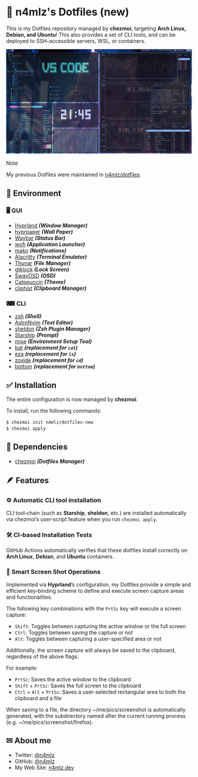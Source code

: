 # 🧊 n4mlz's Dotfiles (new)

This is my Dotfiles repository managed by **chezmoi**, targeting **Arch Linux, Debian, and Ubuntu**!
This also provides a set of CLI tools, and can be deployed to SSH-accessible servers, WSL, or containers.

![screenshot](./assets/screenshot.png)

> [!NOTE]
> My previous Dotfiles were maintained in [n4mlz/dotfiles](https://github.com/n4mlz/dotfiles).

## 🌱 Environment

### 🖥️ GUI

- [Hyprland](https://github.com/hyprwm/Hyprland) _**(Window Manager)**_
- [hyprpaper](https://github.com/hyprwm/hyprpaper) _**(Wall Paper)**_
- [Waybar](https://github.com/Alexays/Waybar) _**(Status Bar)**_
- [wofi](https://hg.sr.ht/~scoopta/wofi) _**(Application Launcher)**_
- [mako](https://github.com/emersion/mako) _**(Notifications)**_
- [Alacritty](https://github.com/alacritty/alacritty) _**(Terminal Emulator)**_
- [Thunar](https://docs.xfce.org/xfce/thunar/start) _**(File Manager)**_
- [gtklock](https://github.com/jovanlanik/gtklock) _**(Lock Screen)**_
- [SwayOSD](https://github.com/ErikReider/SwayOSD) _**(OSD)**_
- [Catppuccin](https://github.com/catppuccin) _**(Theme)**_
- [cliphist](https://github.com/sentriz/cliphist) _**(Clipboard Manager)**_

### ⌨ CLI

- [zsh](https://www.zsh.org/) _**(Shell)**_
- [AstroNvim](https://github.com/AstroNvim/AstroNvim) _**(Text Editor)**_
- [sheldon](https://github.com/rossmacarthur/sheldon) _**(Zsh Plugin Manager)**_
- [Starship](https://github.com/starship/starship) _**(Prompt)**_
- [mise](https://github.com/jdx/mise) _**(Environment Setup Tool)**_
- [bat](https://github.com/sharkdp/bat) _**(replacement for `cat`)**_
- [eza](https://github.com/eza-community/eza) _**(replacement for `ls`)**_
- [zoxide](https://github.com/ajeetdsouza/zoxide) _**(replacement for `cd`)**_
- [bottom](https://github.com/ClementTsang/bottom) _**(replacement for `bottom`)**_

## ✅ Installation

The entire configuration is now managed by **chezmoi**.

To install, run the following commands:

```bash
$ chezmoi init n4mlz/dotfiles-new
$ chezmoi apply
```

## 🔗 Dependencies

- [chezmoi](https://www.chezmoi.io/) _**(Dotfiles Manager)**_

## 🪶 Features

### ⚙️ Automatic CLI tool installation

CLI tool‑chain (such as **Starship**, **sheldon**, etc.) are installed automatically via chezmoi’s user‑script feature when you run `chezmoi apply`.

### 🛠️ CI‑based Installation Tests

GitHub Actions automatically verifies that these dotfiles install correctly on **Arch Linux**, **Debian**, and **Ubuntu** containers.

### 📱 Smart Screen Shot Operations

Implemented via **Hyprland**’s configuration, my Dotfiles provide a simple and efficient key‑binding scheme to define and execute screen capture areas and functionalities.

The following key combinations with the `PrtSc` key will execute a screen capture:

- `Shift`: Toggles between capturing the active window or the full screen
- `Ctrl`: Toggles between saving the capture or not
- `Alt`: Toggles between capturing a user-specified area or not

Additionally, the screen capture will always be saved to the clipboard, regardless of the above flags.

For example:

- `PrtSc`: Saves the active window to the clipboard
- `Shift` + `PrtSc`: Saves the full screen to the clipboard
- `Ctrl` + `Alt` + `PrtSc`: Saves a user-selected rectangular area to both the clipboard and a file

When saving to a file, the directory ~/me/pics/screenshot is automatically generated, with the subdirectory named after the current running process (e.g. ~/me/pics/screenshot/firefox).

## ✉ About me

- Twitter: [@n4mlz](https://x.com/n4mlz)
- GitHub: [@n4mlz](https://github.com/n4mlz)
- My Web Site: [n4mlz.dev](https://n4mlz.dev)
